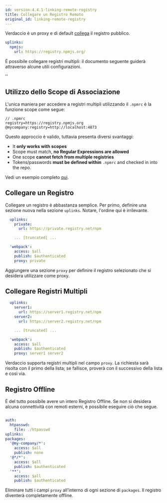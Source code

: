 ```yaml
---
id: version-4.4.1-linking-remote-registry
title: Collegare un Registro Remoto
original_id: linking-remote-registry
---
```


Verdaccio è un proxy e di default [collega](uplinks.md) il registro pubblico.

```yaml
uplinks:
  npmjs:
    url: https://registry.npmjs.org/
```

È possibile collegare registri multipli: il documento seguente guiderà attraverso alcune utili configurazioni.

<div id="codefund">''</div>

## Utilizzo dello Scope di Associazione

L'unica maniera per accedere a registri multipli utilizzando il `.npmrc` è la funzione scope come segue:

```
// .npmrc
registry=https://registry.npmjs.org
@mycompany:registry=http://localhost:4873
```

Questo approccio è valido, tuttavia presenta diversi svantaggi:

* It **only works with scopes**
* Scope must match, **no Regular Expressions are allowed**
* One scope **cannot fetch from multiple registries**
* Tokens/passwords **must be defined within** `.npmrc` and checked in into the repo.

Vedi un esempio completo [qui](https://stackoverflow.com/questions/54543979/npmrc-multiple-registries-for-the-same-scope/54550940#54550940).

## Collegare un Registro

Collegare un registro è abbastanza semplice. Per primo, definire una sezione nuova nella sezione `uplinks`. Notare, l'ordine qui è irrilevante.

```yaml
  uplinks:
    private:
      url: https://private.registry.net/npm

    ... [truncated] ...

  'webpack':
    access: $all
    publish: $authenticated
    proxy: private

```

Aggiungere una sezione `proxy` per definire il registro selezionato che si desidera utilizzare come proxy.

## Collegare Registri Multipli

```yaml
  uplinks:
    server1:
      url: https://server1.registry.net/npm
    server2:
      url: https://server2.registry.net/npm

    ... [truncated] ...

  'webpack':
    access: $all
    publish: $authenticated
    proxy: server1 server2
```

Verdaccio supporta registri multipli nel campo `proxy`. La richiesta sarà risolta con il primo della lista; se fallisce, proverà con il successivo della lista e così via.

## Registro Offline

È del tutto possibile avere un intero Registro Offline. Se non si desidera alcuna connettività con remoti esterni, è possibile eseguire ciò che segue.

```yaml

auth:
  htpasswd:
    file: ./htpasswd
uplinks:
packages:
  '@my-company/*':
    access: $all
    publish: none
  '@*/*':
    access: $all
    publish: $authenticated
  '**':
    access: $all
    publish: $authenticated
```

Eliminare tutti i campi `proxy` all'interno di ogni sezione di `packages`. Il registro diventerà completamente offline.
